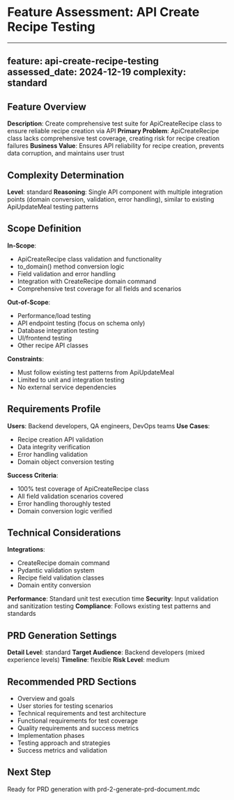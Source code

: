 # Feature Assessment: API Create Recipe Testing

---
feature: api-create-recipe-testing
assessed_date: 2024-12-19
complexity: standard
---

## Feature Overview
**Description**: Create comprehensive test suite for ApiCreateRecipe class to ensure reliable recipe creation via API
**Primary Problem**: ApiCreateRecipe class lacks comprehensive test coverage, creating risk for recipe creation failures
**Business Value**: Ensures API reliability for recipe creation, prevents data corruption, and maintains user trust

## Complexity Determination
**Level**: standard
**Reasoning**: Single API component with multiple integration points (domain conversion, validation, error handling), similar to existing ApiUpdateMeal testing patterns

## Scope Definition
**In-Scope**: 
- ApiCreateRecipe class validation and functionality
- to_domain() method conversion logic
- Field validation and error handling
- Integration with CreateRecipe domain command
- Comprehensive test coverage for all fields and scenarios

**Out-of-Scope**: 
- Performance/load testing
- API endpoint testing (focus on schema only)
- Database integration testing
- UI/frontend testing
- Other recipe API classes

**Constraints**: 
- Must follow existing test patterns from ApiUpdateMeal
- Limited to unit and integration testing
- No external service dependencies

## Requirements Profile
**Users**: Backend developers, QA engineers, DevOps teams
**Use Cases**: 
- Recipe creation API validation
- Data integrity verification
- Error handling validation
- Domain object conversion testing

**Success Criteria**: 
- 100% test coverage of ApiCreateRecipe class
- All field validation scenarios covered
- Error handling thoroughly tested
- Domain conversion logic verified

## Technical Considerations
**Integrations**: 
- CreateRecipe domain command
- Pydantic validation system
- Recipe field validation classes
- Domain entity conversion

**Performance**: Standard unit test execution time
**Security**: Input validation and sanitization testing
**Compliance**: Follows existing test patterns and standards

## PRD Generation Settings
**Detail Level**: standard
**Target Audience**: Backend developers (mixed experience levels)
**Timeline**: flexible
**Risk Level**: medium

## Recommended PRD Sections
- Overview and goals
- User stories for testing scenarios
- Technical requirements and test architecture
- Functional requirements for test coverage
- Quality requirements and success metrics
- Implementation phases
- Testing approach and strategies
- Success metrics and validation

## Next Step
Ready for PRD generation with prd-2-generate-prd-document.mdc 